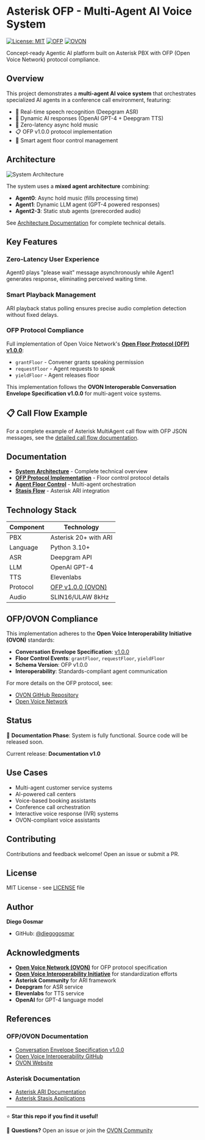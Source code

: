 # Asterisk OFP - Multi-Agent AI Voice System

[![License: MIT](https://img.shields.io/badge/License-MIT-yellow.svg)](LICENSE)
[![OFP](https://img.shields.io/badge/OFP-v1.0.0-green.svg)](https://github.com/open-voice-interoperability/openfloor-docs)
[![OVON](https://img.shields.io/badge/OVON-Compliant-blue.svg)](https://openvoicenetwork.org)

Concept-ready Agentic AI platform built on Asterisk PBX with OFP (Open Voice Network) protocol compliance.

## Overview

This project demonstrates a **multi-agent AI voice system** that orchestrates specialized AI agents in a conference call environment, featuring:

- 🎤 Real-time speech recognition (Deepgram ASR)
- 🤖 Dynamic AI responses (OpenAI GPT-4 + Deepgram TTS)
- 🎵 Zero-latency async hold music
- 📋 OFP v1.0.0 protocol implementation
- 🔄 Smart agent floor control management

## Architecture

![System Architecture](assets/architecture-diagram.png)

The system uses a **mixed agent architecture** combining:
- **Agent0**: Async hold music (fills processing time)
- **Agent1**: Dynamic LLM agent (GPT-4 powered responses)
- **Agent2-3**: Static stub agents (prerecorded audio)

See [Architecture Documentation](docs/ARCHITECTURE.md) for complete technical details.

## Key Features

### Zero-Latency User Experience
Agent0 plays "please wait" message asynchronously while Agent1 generates response, eliminating perceived waiting time.

### Smart Playback Management
ARI playback status polling ensures precise audio completion detection without fixed delays.

### OFP Protocol Compliance
Full implementation of Open Voice Network's **[Open Floor Protocol (OFP) v1.0.0](https://github.com/open-voice-interoperability/openfloor-docs/blob/main/specifications/ConversationEnvelope/1.0.0/InteroperableConvEnvSpec.md)**:
- `grantFloor` - Convener grants speaking permission
- `requestFloor` - Agent requests to speak
- `yieldFloor` - Agent releases floor

This implementation follows the **OVON Interoperable Conversation Envelope Specification v1.0.0** for multi-agent voice systems.

## 📋 Call Flow Example

For a complete example of Asterisk MultiAgent call flow with OFP JSON messages, see the [detailed call flow documentation](docs/call_flow_example_2.md).

## Documentation

- [**System Architecture**](docs/ARCHITECTURE.md) - Complete technical overview
- [**OFP Protocol Implementation**](docs/OFP_PROTOCOL.md) - Floor control protocol details
- [**Agent Floor Control**](docs/AGENT_FLOOR_CONTROL.md) - Multi-agent orchestration
- [**Stasis Flow**](docs/STASIS_FLOW.md) - Asterisk ARI integration

## Technology Stack

| Component | Technology |
|-----------|-----------|
| PBX | Asterisk 20+ with ARI |
| Language | Python 3.10+ |
| ASR | Deepgram API |
| LLM | OpenAI GPT-4 |
| TTS | Elevenlabs |
| Protocol | [OFP v1.0.0 (OVON)](https://github.com/open-voice-interoperability/openfloor-docs) |
| Audio | SLIN16/ULAW 8kHz |

## OFP/OVON Compliance

This implementation adheres to the **Open Voice Interoperability Initiative (OVON)** standards:

- **Conversation Envelope Specification**: [v1.0.0](https://github.com/open-voice-interoperability/openfloor-docs/blob/main/specifications/ConversationEnvelope/1.0.0/InteroperableConvEnvSpec.md)
- **Floor Control Events**: `grantFloor`, `requestFloor`, `yieldFloor`
- **Schema Version**: OFP v1.0.0
- **Interoperability**: Standards-compliant agent communication

For more details on the OFP protocol, see:
- [OVON GitHub Repository](https://github.com/open-voice-interoperability/openfloor-docs)
- [Open Voice Network](https://openvoicenetwork.org)

## Status

🚧 **Documentation Phase**: System is fully functional. Source code will be released soon.

Current release: **Documentation v1.0**

## Use Cases

- Multi-agent customer service systems
- AI-powered call centers
- Voice-based booking assistants
- Conference call orchestration
- Interactive voice response (IVR) systems
- OVON-compliant voice assistants

## Contributing

Contributions and feedback welcome! Open an issue or submit a PR.

## License

MIT License - see [LICENSE](LICENSE) file

## Author

**Diego Gosmar**
- GitHub: [@diegogosmar](https://github.com/diegogosmar)

## Acknowledgments

- [**Open Voice Network (OVON)**](https://openvoicenetwork.org) for OFP protocol specification
- [**Open Voice Interoperability Initiative**](https://github.com/open-voice-interoperability) for standardization efforts
- **Asterisk Community** for ARI framework
- **Deepgram** for ASR service
- **Elevenlabs** for TTS service
- **OpenAI** for GPT-4 language model

## References

### OFP/OVON Documentation
- [Conversation Envelope Specification v1.0.0](https://github.com/open-voice-interoperability/openfloor-docs/blob/main/specifications/ConversationEnvelope/1.0.0/InteroperableConvEnvSpec.md)
- [Open Voice Interoperability GitHub](https://github.com/open-voice-interoperability)
- [OVON Website](https://openvoicenetwork.org)

### Asterisk Documentation
- [Asterisk ARI Documentation](https://docs.asterisk.org/Asterisk-REST-Interface/)
- [Asterisk Stasis Applications](https://wiki.asterisk.org/wiki/display/AST/Asterisk+ARI)

---

⭐ **Star this repo if you find it useful!**

💬 **Questions?** Open an issue or join the [OVON Community](https://openvoicenetwork.org)
